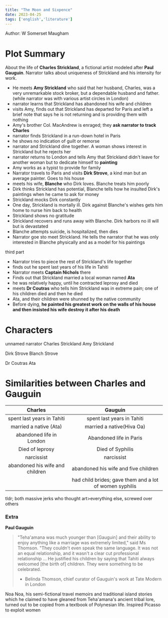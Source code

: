 ```yaml
---
title: "The Moon and Sixpence"
date: 2023-04-25
tags: ['english','literature']
---
```

Author: W Somerset Maugham

# Plot Summary
About the life of **Charles Strickland**, a fictional artist modeled after **Paul Gauguin**.
Narrator talks about uniqueness of Strickland and his intensity for work.
- He meets **Amy Strickland** who said that her husband, Charles, was a very unremarkable stock broker, but a dependable husband and father. (while narrator was with various artist circles in London)
- narrator learns that Strickland has abandoned his wife and children
- visits Amy, finds out that Strickland has departed for Paris and left a brief note that says he is not returning and is providing them with nothing
- Amy's brother Col. MacAndrew is enraged; they **ask narrator to track Charles**
- narrator finds Strickland in a run-down hotel in Paris 
- he shows no indication of guilt or remorse 
- narrator and Strickland dine together. A woman shows interest in Strickland but he rejects her 
- narrator returns to London and tells Amy that Strickland didn't leave for another woman but to dedicate himself to **painting**
- Amy works as a typist to provide for family 
- Narrator travels to Paris and visits **Dirk Strove**, a kind man but an average painter. Goes to his house
- meets his wife, **Blanche** who Dirk loves. Blanche treats him poorly
- Dirk thinks Strickland has potential, Blanche tells how he insulted Dirk's paintings when he came to ask for money 
- Strickland mocks Dirk constantly
- One day, Strickland is mortally ill. Dirk against Blanche's wishes gets him home to nurse him back to health
- Strickland shows no gratitude 
- Strickland recovers and runs away with Blanche. Dirk harbors no ill will but is devastated
- Blanche attempts suicide, is hospitalized, then dies 
- Narrator goe sto meet Strickland. He tells the narrator that he was only interested in Blanche physically and as a model for his paintings

third part 
- Narrator tries to piece the rest of Strickland's life together
- finds out he spent last years of his life in Tahiti 
- Narrator meets **Captain Nichols** there
- Finds out that Strickland married a local woman named **Ata** 
- he was relatively happy, until he contracted leprosy and died 
- meets **Dr Coutras** who tells him Strickland was in extreme pain; one of his children died and then he died
- Ata, and their children were shunned by the native community
- Before dying, **he painted his greatest work on the walls of his house and then insisted his wife destroy it after his death** 

# Characters
unnamed narrator
Charles Strickland
Amy Strickland

Dirk Strove
Blanch Strove 

Dr Coutras 
Ata 

# Similarities between Charles and Gauguin

|Charles|Gauguin|
|:---:|:---:|
|spent last years in Tahiti|spent last years in Tahiti|
|married a native (Ata)|married a native(Hiva Oa)|
|abandoned life in London|Abandoned life in Paris|
|Died of leprosy|Died of Syphilis|
|narcissist|narcissist|
|abandoned his wife and children|abandoned his wife and five children|
||had child brides; gave them and a lot of women syphilis|


tldr; both massive jerks who thought art>everything else, screwed over others

### Extra

**Paul Gauguin**

> "Teha'amana was much younger than [Gauguin] and their ability to enjoy anything like a marriage was extremely limited," said Ms Thomson. "They couldn't even speak the same language. It was not an equal relationship, and it wasn't a clear cut professional relationship … He justified his children by saying that Tahiti always welcomed [the birth of] children. They were something to be celebrated.
> - Belinda Thomson, chief curator of Gauguin's work at Tate Modern in London

Noa Noa, his semi-fictional travel memoirs and traditional island stories which he claimed to have gleaned from Teha'amana's ancient tribal lore, turned out to be copied from a textbook of Polynesian life.
Inspired Picasso to exploit women 
